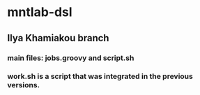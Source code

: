 # mntlab-dsl
## Ilya Khamiakou branch
### main files: jobs.groovy and script.sh
### work.sh is a script that was integrated in the previous versions.
